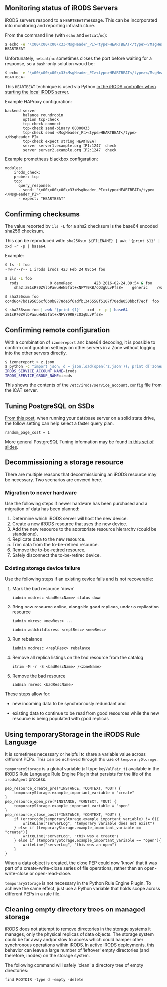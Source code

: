 #

## Monitoring status of iRODS Servers

iRODS servers respond to a `HEARTBEAT` message.  This can be incorporated into monitoring and reporting infrastructure.

From the command line (with `echo` and `netcat`/`nc`):
```bash
$ echo -e "\x00\x00\x00\x33<MsgHeader_PI><type>HEARTBEAT</type></MsgHeader_PI>" | nc localhost 1247
HEARTBEAT
```

Unfortunately, `netcat`/`nc` sometimes closes the port before waiting for a response, so a `bash`-only solution would be:

```bash
$ echo -e "\x00\x00\x00\x33<MsgHeader_PI><type>HEARTBEAT</type></MsgHeader_PI>" | (exec 3<>/dev/tcp/127.0.0.1/1247; cat >&3; cat <&3; exec 3<&-)
HEARTBEAT
```

This `HEARTBEAT` technique is used via Python [in the iRODS controller when starting the local iRODS server](https://github.com/irods/irods/blob/a4c97f8a65bd8d2b5d7a505612f2d9d670d33957/scripts/irods/controller.py#L103-L113).

Example HAProxy configuration:
```
backend server
        balance roundrobin
        option tcp-check
        tcp-check connect
        tcp-check send-binary 00000033
        tcp-check send <MsgHeader_PI><type>HEARTBEAT</type></MsgHeader_PI>
        tcp-check expect string HEARTBEAT
        server server1.example.org IP1:1247  check
        server server2.example.org IP2:1247  check
```

Example prometheus blackbox configuration:
```
modules:
    irods_check:
    prober: tcp
    tcp:
      query_response:
      - send: "\x00\x00\x00\x33<MsgHeader_PI><type>HEARTBEAT</type></MsgHeader_PI>"
      - expect: "HEARTBEAT"
```

## Confirming checksums

The value reported by `ils -L` for a sha2 checksum is the base64 encoded sha256 checksum.

This can be reproduced with: `sha256sum ${FILENAME} | awk '{print $1}' | xxd -r -p | base64`.

Example:
~~~bash
$ ls -l foo
-rw-r--r-- 1 irods irods 423 Feb 24 09:54 foo

$ ils -L foo
  rods              0 demoResc          423 2016-02-24.09:54 & foo
    sha2:zE1sR70ZVlbPawuHeN5fat+xNFVY9RB/cO3gULvPfs8=    generic    /var/lib/irods/Vault/home/rods/foo

$ sha256sum foo
cc4d6c47bd195656cf6b0b8778de5f6adfb1345558f5107f70ede050bbcf7ecf  foo

$ sha256sum foo | awk '{print $1}' | xxd -r -p | base64
zE1sR70ZVlbPawuHeN5fat+xNFVY9RB/cO3gULvPfs8=
~~~

## Confirming remote configuration

With a combination of `izonereport` and base64 decoding, it is possible to confirm configuration settings on other servers in a Zone without logging into the other servers directly.

~~~bash
$ izonereport > z.json
$ python -c "import json; d = json.load(open('z.json')); print d['zones'][0]['icat_server']['configuration_directory']['files'][4]['contents']" | base64 --decode
IRODS_SERVICE_ACCOUNT_NAME=irods
IRODS_SERVICE_GROUP_NAME=irods
~~~

This shows the contents of the `/etc/irods/service_account.config` file from the iCAT server.

## Tuning PostgreSQL on SSDs

[From this post](https://amplitude.engineering/how-a-single-postgresql-config-change-improved-slow-query-performance-by-50x-85593b8991b0), when running your database server on a solid state drive, the follow setting can help select a faster query plan.

~~~
random_page_cost = 1
~~~

More general PostgreSQL Tuning information may be found [in this set of slides](https://speakerdeck.com/ongres/postgresql-configuration-for-humans).

## Decommissioning a storage resource

There are multiple reasons that decommissioning an iRODS resource may be necessary.  Two scenarios are covered here.

### Migration to newer hardware

Use the following steps if newer hardware has been purchased and a migration of data has been planned:

1. Determine which iRODS server will host the new device.
2. Create a new iRODS resource that uses the new device.
3. Add the new resource to the appropriate resource hierarchy (could be standalone).
4. Replicate data to the new resource.
5. Trim data from the to-be-retired resource.
6. Remove the to-be-retired resource.
7. Safely disconnect the to-be-retired device.

### Existing storage device failure

Use the following steps if an existing device fails and is not recoverable:

1. Mark the bad resource 'down'

    `iadmin modresc <badRescName> status down`

2. Bring new resource online, alongside good replicas, under a replication resource

    `iadmin mkresc <newResc> ...`

    `iadmin addchildtoresc <replResc> <newResc>`

3. Run rebalance

    `iadmin modresc <replResc> rebalance`

4. Remove all replica listings on the bad resource from the catalog

    `itrim -M -r -S <badRescName> /<zoneName>`


5. Remove the bad resource

    `iadmin rmresc <badRescName>`

These steps allow for:

 - new incoming data to be synchronously redundant and

 - existing data to continue to be read from good resources while the new resource is being populated with good replicas

## Using temporaryStorage in the iRODS Rule Language

It is sometimes necessary or helpful to share a variable value across different PEPs.  This can be achieved through the use of `temporaryStorage`.

`temporaryStorage` is a global variable (of type `keyValPair_t`) available in the iRODS Rule Language Rule Engine Plugin that persists for the life of the `irodsAgent` process.

```
pep_resource_create_pre(*INSTANCE, *CONTEXT, *OUT) {
    temporaryStorage.example_important_variable = "create"
}
pep_resource_open_pre(*INSTANCE, *CONTEXT, *OUT) {
    temporaryStorage.example_important_variable = "open"
}
pep_resource_close_post(*INSTANCE, *CONTEXT, *OUT) {
    if (errorcode(temporaryStorage.example_important_variable) != 0){
        writeLine("serverLog", "temporary variable does not exist")
    } else if (temporaryStorage.example_important_variable == "create"){
        writeLine("serverLog", "this was a create")
    } else if (temporaryStorage.example_important_variable == "open"){
        writeLine("serverLog", "this was an open")
    }
}
```

When a data object is created, the close PEP could now 'know' that it was part of a create-write-close series of file operations, rather than an open-write-close or open-read-close.


`temporaryStorage` is not necessary in the Python Rule Engine Plugin.  To achieve the same effect, just use a Python variable that holds scope across different PEPs in a rule file.

## Cleaning empty directory trees on managed storage

iRODS does not attempt to remove directories in the storage systems it manages, only the physical replicas of data objects.
The storage system could be far away and/or slow to access which could hamper other synchronous operations within iRODS.
In active iRODS deployments, this behavior can leave a large number of 'leftover' empty directories (and therefore, inodes) on the storage system.

The following command will safely 'clean' a directory tree of empty directories:

```
find ROOTDIR -type d -empty -delete
```
